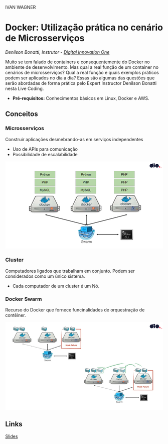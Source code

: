 IVAN WAGNER


# Docker: Utilização prática no cenário de Microsserviços
_Denilson Bonatti, Instrutor - [Digital Innovation One](https://web.dio.me/home)_

Muito se tem falado de containers e consequentemente do Docker no ambiente de desenvolvimento. Mas qual a real função de um container no cenários de microsserviços? Qual a real função e quais exemplos práticos podem ser aplicados no dia a dia? Essas são algumas das questões que serão abordadas de forma prática pelo Expert Instructor Denilson Bonatti nesta Live Coding. 

- **Pré-requisitos:** Conhecimentos básicos em Linux, Docker e AWS.

## Conceitos
### Microsserviços
Construir aplicações desmebrando-as em serviços independentes
- Uso de APIs para comunicação
- Possibilidade de escalabilidade

![Provisionamento](micro.png)

### Cluster
Computadores ligados que trabalham em conjunto. Podem ser considerados como um único sistema.
- Cada computador de um cluster é um Nó.

### Docker Swarm
Recurso do Docker que fornece funcinalidades de orquestração de contêiner.

![Swarm](swarm.png)

## Links
[Slides](https://docs.google.com/presentation/d/1rbO_4NZBPh-nzRfuqZyz7bfjfKgNAzLn9OtB9raRAKo/edit#slide=id.p1)